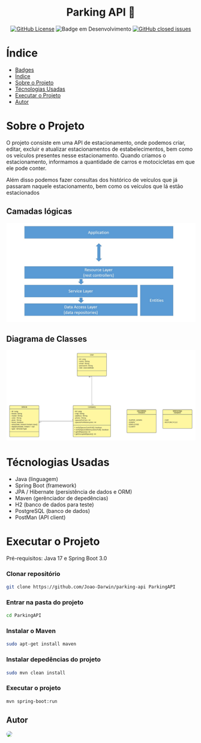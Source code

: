 <h1 align="center" id="titulo">Parking API 🚗</h1>

<div align="center" id="badges">

  [![GitHub License](https://img.shields.io/github/license/Joao-Darwin/parking-api?style=for-the-badge)](https://github.com/Joao-Darwin/parking-api/blob/main/LICENSE)
  ![Badge em Desenvolvimento](http://img.shields.io/static/v1?label=STATUS&message=COMPLETED&color=GREEN&style=for-the-badge)
  [![GitHub closed issues](https://img.shields.io/github/issues-closed-raw/Joao-Darwin/parking-api?style=for-the-badge&color=purple)](https://github.com/Joao-Darwin/parking-api/issues?q=is%3Aissue+is%3Aclosed)
</div>

# Índice 
* [Badges](#badges)
* [Índice](#índice)
* [Sobre o Projeto](#sobreProjeto)
* [Técnologias Usadas](#techs)
* [Executar o Projeto](#execute)
* [Autor](#author)

<h1 id="sobreProjeto">Sobre o Projeto</h1>

O projeto consiste em uma API de estacionamento, onde podemos criar, editar, excluir e atualizar estacionamentos de estabelecimentos, bem como os veículos presentes nesse estacionamento. Quando criamos o estacionamento, informamos a quantidade de carros e motocicletas em que ele pode conter.

Além disso podemos fazer consultas dos histórico de veículos que já passaram naquele estacionamento, bem como os veículos que lá estão estacionados

## Camadas lógicas
![Modelo Conceitual](https://github.com/Joao-Darwin/repoImgs/blob/main/Imgs%20-%20Web%20Service%20SpringBoot/camadasLogicas.png)

## Diagrama de Classes
![Domínio](https://github.com/Joao-Darwin/repoImgs/blob/main/Imgs%20-%20Parking%20API/Parking%20API%20Class%20DiagramUpdated.png)

<h1 id="techs">Técnologias Usadas</h1>

- Java (linguagem)
- Spring Boot (framework)
- JPA / Hibernate (persistência de dados e ORM)
- Maven (gerênciador de depedências)
- H2 (banco de dados para teste)
- PostgreSQL (banco de dados)
- PostMan (API client)

<h1 id="execute">Executar o Projeto</h1>
Pré-requisitos: Java 17 e Spring Boot 3.0

### Clonar repositório
```bash
git clone https://github.com/Joao-Darwin/parking-api ParkingAPI
```

### Entrar na pasta do projeto
```bash
cd ParkingAPI
```
### Instalar o Maven
```bash
sudo apt-get install maven
```
### Instalar depedências do projeto
```bash
sudo mvn clean install
```
### Executar o projeto
```bash
mvn spring-boot:run
```

<div>
  <h2 id="author">Autor</h2>
 <a href="https://www.linkedin.com/in/joao-darwin/" target="_blank"><img src="https://img.shields.io/badge/-LinkedIn-%230077B5?style=for-the-badge&logo=linkedin&logoColor=white" style="border-radius: 30px"></a>
</div>
